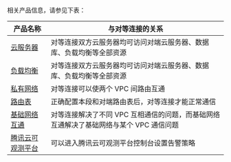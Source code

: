 相关产品信息，请参见下表：

| 产品名称 | 与对等连接的关系 |
|---------|---------|
| [云服务器](https://cloud.tencent.com/document/product/213) | 对等连接双方云服务器均可访问对端云服务器、数据库、负载均衡等全部资源 |
| [负载均衡](https://cloud.tencent.com/document/product/214) |  对等连接双方云服务器均可访问对端云服务器、数据库、负载均衡等全部资源 |
| [私有网络](https://cloud.tencent.com/document/product/215) | 对等连接可以使两个 VPC 间路由互通 |
| [路由表](https://cloud.tencent.com/document/product/215/4954) | 正确配置本段和对端路由表后，对等连接才能正常通信 |
| [基础网络互通](https://cloud.tencent.com/document/product/215/5002) | 对等连接解决了不同 VPC 互相通信的问题，而基础网络互通解决了基础网络与某个 VPC 通信问题  |
| [腾讯云可观测平台](https://cloud.tencent.com/document/product/248)  | 可以进入腾讯云可观测平台控制台设置告警策略 |


